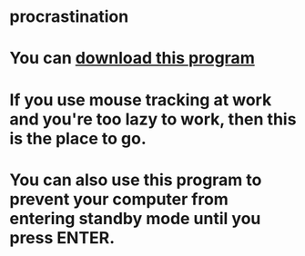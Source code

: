 # procrastination
# You can [download this program](https://drive.google.com/drive/folders/1m2GyVQNbb6ptTKXkh6Y6Sd396XQA1GrM?usp=sharing)
# If you use mouse tracking at work and you're too lazy to work, then this is the place to go.
# You can also use this program to prevent your computer from entering standby mode until you press ENTER.
